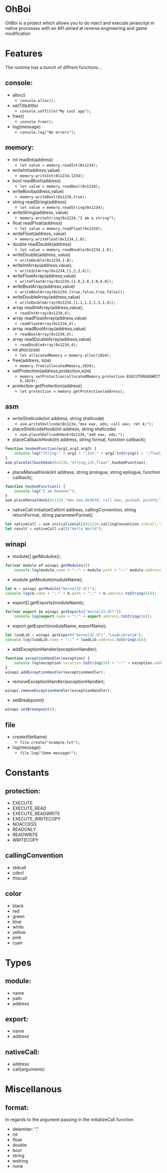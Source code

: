 

# OhBoi


OhBoi is a project which allows you to do inject and execute javascript in native processes with an API aimed at reverse engineering and game modification

# Features

The runtime has a bunch of diffrent functions...

## console:
* alloc()
	* `console.alloc();`
* setTitle(title)
	* `console.setTitle("My cool app");`
* free()
	* `console.free();`
* log(message)
	* `console.log("No errors");`

## memory:
* int readInt(address)
	* `let value = memory.readInt(0x1234);`
* writeInt(address,value)
	* `memory.writeInt(0x1234,1234);`
* bool readBool(address)
	* `let value = memory.readBool(0x1234);`
* writeBool(address,value)
	* `memory.writeBool(0x1234,true);`
* string readString(address)
	* `let value = memory.readString(0x1234);`
* writeString(address, value)
	* `memory.writeString(0x1234,"I am a string");`
* float readFloat(address)
	* `let value = memory.readFloat(0x1234);`
* writeFloat(address, value)
	* `memory.writeFloat(0x1234,1.0);`
* double readDouble(address)
	* `let value = memory.readDouble(0x1234,1.0);`
* writeDouble(address, value)
	* `writeDouble(0x1234,1.0);`
* writeIntArray(address,value);
	* `writeIntArray(0x1234,[1,2,3,4]);`
* writeFloatArray(address,value)
	* `writeFloatArray(0x1234,[1.0,2.0,3.0,4.0]);`
* writeBoolArray(address,value)
	* `writeBoolArray(0x1234,[true,false,true,false]);`
* writeDoubleArray(address,value)
	* `writeDoubleArray(0x1234,[1.1,1.2,1.3,1.4]);`
* array readIntArray(address,value);
	* `readIntArray(0x1234,4);`
* array readFloatArray(address,value)
	* `readFloatArray(0x1234,4);`
* array readBoolArray(address,value)
	* `readBoolArray(0x1234,4);`
* array readDoubleArray(address,value)
	* `readDoubleArray(0x1234,4);`
* int alloc(size)
	* `let allocatedMemory = memory.alloc(1024);`
* free(address, size)
	* `memory.free(allocatedMemory,1024);`
* setProtection(address,protection,size)
	* `memory.setProtection(allocatedMemory,protection.EXECUTEREADWRITE,1024);`
* protection getProtection(address)
	* `let protection = memory.getProtection(address);`

## asm
* writeShellcode(int address, string shellcode)
	* `asm.writeShellcode(0x1234,"mov eax, edx; call eax; ret 4;");`
* placeShellcodeHook(int address, string shellcode)
	* `asm.placeShellcodeHook(0x1234,"add eax, edx;");`
* placeCallbackHook(int address, string format, function callback);
```javascript
function hookedFunction(arg1,arg2,arg3) { 
	console.log("String:" + arg1 + ";Int:" + arg2.toString() + ";float:" + arg3.toString());
}
asm.placeCallbackHook(0x1234,"string,int,float",hookedFunction);
```
* placeManualHook(int address, string prologue, string epilogue, function callback);
```javascript
function hookedFunction() {
	console.log("I am hooked!");
}
asm.placeManualHook(0x1234,"mov eax,0x5678; call eax; pushad; pushfd;","popfd; popad;",hookedFunction);
```
* nativeCall initializeCall(int address, callingConvention, string returnFormat, string parameterFormat);
```javascript
let nativeCall = asm.initializeCall(0x1234,callingConvention.stdcall,"int","string");
let result = nativeCall.call("Hello World");
```

## winapi
* module[] getModules();
```javascript
for(var module of winapi.getModules())
	console.log(module.name + "::" + module.path + "::" module.address.toString(16));
```
* module getModule(moduleName);
```javascript
let m = winapi.getModule("kernel32.dll");
console.log(m.name + "::" + m.path + "::" + m.address.toString(16));
```
* export[] getExports(moduleName);
```javascript
for(var export in winapi.getExports("kernel32.dll"))
	console.log(export.name + "::" + export.address.toString(16));
```
* export getExport(moduleName, exportName);
```javascript
let loadLib = winapi.getExport("kernel32.dll","LoadLibraryA");
console.log(loadLib.name + "::" + loadLib.address.toString(16));
```
* addExceptionHandler(exceptionHandler);
```javascript
function exceptionHandler(exception) {
	console.log(exception.location.toString(16) + "::" + exception.address.toString(16) + "::" + exception.operation + "::" + exception.type);
}
winapi.addExceptionHandler(exceptionHandler);
```
* removeExceptionHandler(exceptionHandler);
```javascript
winapi.removeExceptionHandler(exceptionHandler);
```
* setBreakpoint()
```javascript
winapi.setBreakpoint();
```
## file
* create(fileName)
	* `file.create("example.txt");`
* log(message)
	* `file.log("Some message!");`

# Constants

## protection:
* EXECUTE
* EXECUTE_READ
* EXECUTE_READWRITE
* EXECUTE_WRITECOPY
* NOACCESS
* READONLY
* READWRITE
* WRITECOPY

## callingConvention
* stdcall
* cdecl
* thiscall

## color
* black
* red
* green
* blue
* white
* yellow
* pink
* cyan

# Types

## module:
* name
* path
* address

## export:
* name
* address

## nativeCall:
* address
* call(arguments) 

# Miscellanous

## format:
In regards to the argument passing in the initializeCall function.
* delemiter: "," 
* int
* float
* double
* bool
* string
* wstring
* none

